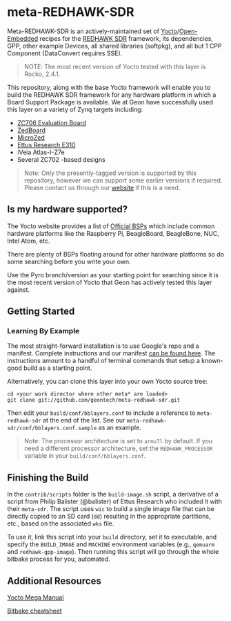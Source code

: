 meta-REDHAWK-SDR
=================

Meta-REDHAWK-SDR is an actively-maintained set of [Yocto][1]/[Open-Embedded][2] recipes for the [REDHAWK SDR][3] framework, its dependencies, GPP, other example Devices, all shared libraries (softpkg), and all but 1 CPP Component (DataConvert requires SSE).

 > NOTE: The most recent version of Yocto tested with this layer is Rocko, 2.4.1.

This repository, along with the base Yocto framework will enable you to build the REDHAWK SDR framework for any hardware platform in which a Board Support Package is available.  We at Geon have successfully used this layer on a variety of Zynq targets including:

 * [ZC706 Evaluation Board](http://geontech.com/analog-devices-fmcomms-via-yocto/)
 * [ZedBoard](https://youtu.be/pKpbkYB43js)
 * [MicroZed](https://youtu.be/QvCrXl2cxpY)
 * [Ettus Research E310](https://youtu.be/WSKZsSxtWsQ)
 * iVeia Atlas-I-Z7e
 * Several ZC702 -based designs

 > Note: Only the presently-tagged version is supported by this repository, however we can support some earlier versions if required.  Please contact us through our [website](http://www.geontech.com) if this is a need.

Is my hardware supported?
-------------------------
The Yocto website provides a list of [Official BSPs][4] which include common hardware platforms like the Raspberry Pi, BeagleBoard, BeagleBone, NUC, Intel Atom, etc.

There are plenty of BSPs floating around for other hardware platforms so do some searching before you write your own.

Use the Pyro branch/version as your starting point for searching since it is the most recent version of Yocto that Geon has actively tested this layer against.

Getting Started
----------------

### Learning By Example

The most straight-forward installation is to use Google's repo and a manifest.  Complete instructions and our manifest [can be found here](http://github.com/GeonTech/meta-redhawk-sdr-manifests).  The instructions amount to a handful of terminal commands that setup a known-good build as a starting point.

Alternatively, you can clone this layer into your own Yocto source tree:

    cd <your work director where other meta* are loaded>
    git clone git://github.com/geontech/meta-redhawk-sdr.git

Then edit your `build/conf/bblayers.conf` to include a reference to `meta-redhawk-sdr` at the end of the list.  See our `meta-redhawk-sdr/conf/bblayers.conf.sample` as an example. 

> Note: The processor architecture is set to `armv7l` by default. If you need a different processor architecture, set the `REDHAWK_PROCESSOR` variable in your `build/conf/bblayers.conf`.

Finishing the Build
-------------------

In the `contrib/scripts` folder is the `build-image.sh` script, a derivative of a script from Philip Balister (@balister) of Ettus Research who included it with their `meta-sdr`.  The script uses `wic` to build a single image file that can be directly copied to an SD card (`dd`) resulting in the appropriate partitions, etc., based on the associated `wks` file.  

To use it, link this script into your `build` directory, set it to executable, and specify the `BUILD_IMAGE` and `MACHINE` environment variables (e.g., `qemuarm` and `redhawk-gpp-image`).  Then running this script will go through the whole bitbake process for you, automated.

Additional Resources
--------------------

[Yocto Mega Manual][7] 

[Bitbake cheatsheet][8]

[1]: https://www.yoctoproject.org/  "Yocto Project Homepage"
[2]: http://www.openembedded.org/wiki/Main_Page  "Open-Embedded Project Homepage"
[3]: http://redhawksdr.org "REDHAWK Homepage"
[4]: https://www.yoctoproject.org/downloads/bsps?release=All&title= "Board Support Package List"
[5]: https://github.com/EttusResearch/meta-ettus "Ettus BSP"
[6]: http://www.yoctoproject.org/docs/current/yocto-project-qs/yocto-project-qs.html#packages "Required Packages"
[7]: http://www.yoctoproject.org/docs/latest/mega-manual/mega-manual.html "Yocto Mega Manual"
[8]: http://www.openembedded.org/wiki/Bitbake_cheat_sheet "Bitbake Cheat Sheet"

